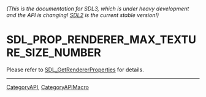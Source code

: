 ###### (This is the documentation for SDL3, which is under heavy development and the API is changing! [SDL2](https://wiki.libsdl.org/SDL2/) is the current stable version!)
# SDL_PROP_RENDERER_MAX_TEXTURE_SIZE_NUMBER

Please refer to [SDL_GetRendererProperties](SDL_GetRendererProperties) for details.

----
[CategoryAPI](CategoryAPI), [CategoryAPIMacro](CategoryAPIMacro)

